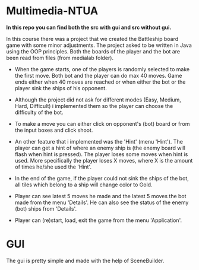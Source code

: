# Multimedia-NTUA

**In this repo you can find both the src with gui and src without gui.**

In this course there was a project that we created the Battleship board game with some minor adjustments. The project asked to be written in Java using the OOP principles. Both the boards of the player and the bot are been read from files (from medialab folder).

* When the game starts, one of the players is randomly selected to make the first move. Both bot and the player can do max 40 moves. Game ends either when 40 moves are reached or when either the bot or the player sink the ships of his opponent.

* Although the project did not ask for different modes (Easy, Medium, Hard, Difficult) i implemented them so the player can choose the difficulty of the bot.

* To make a move you can either click on opponent's (bot) board or from the input boxes and click shoot.

* An other feature that i implemented was the 'Hint' (menu 'Hint'). The player can get a hint of where an enemy ship is (the enemy board will flash when hint is pressed). The player loses some moves when hint is used. More specifically the player loses X moves, where X is the amount of times he/she used the 'Hint'.

* In the end of the game, if the player could not sink the ships of the bot, all tiles which belong to a ship will change color to Gold.

* Player can see latest 5 moves he made and the latest 5 moves the bot made from the menu 'Details'. He can also see the status of the enemy (bot) ships from 'Details'.

* Player can (re)start, load, exit the game from the menu 'Application'.

# GUI

The gui is pretty simple and made with the help of SceneBuilder. 

